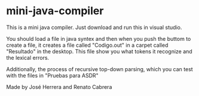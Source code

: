 # mini-java-compiler
This is a mini java compiler.
Just download and run this in visual studio. 

You should load a file in java syntex and then when you push the buttom to create a file, it creates a file called "Codigo.out" in a carpet called "Resultado" in the desktop. This file show you what tokens it recognize and the lexical errors.

Additionally, the process of recursive top-down parsing, which you can test with the files in "Pruebas para ASDR"

Made by José Herrera and Renato Cabrera
